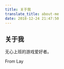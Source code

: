 ```yaml
---
title: 关于我
translate_title: about-me
date: 2018-12-24 21:47:50
---
```

## 关于我

无心上班的游戏爱好者。

From Lay